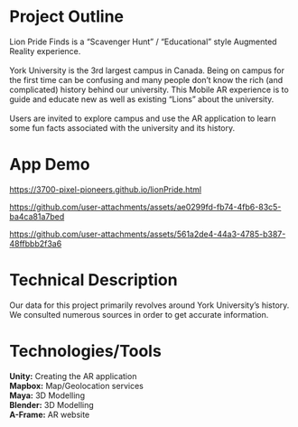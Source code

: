 # Project Outline
Lion Pride Finds is a “Scavenger Hunt” / “Educational” style Augmented Reality experience. <br><br>
York University is the 3rd largest campus in Canada. Being on campus for the first time can be confusing and many people don’t know the rich (and complicated) history behind our university. This Mobile AR experience is to guide and educate new as well as existing “Lions” about the university. <br><br>
Users are invited to explore campus and use the AR application to learn some fun facts associated with the university and its history.

# App Demo
https://3700-pixel-pioneers.github.io/lionPride.html


https://github.com/user-attachments/assets/ae0299fd-fb74-4fb6-83c5-ba4ca81a7bed



https://github.com/user-attachments/assets/561a2de4-44a3-4785-b387-48ffbbb2f3a6



# Technical Description
Our data for this project primarily revolves around York University’s history. We consulted numerous sources in order to get accurate information.


# Technologies/Tools
**Unity:** Creating the AR application <br>
**Mapbox:** Map/Geolocation services <br>
**Maya:** 3D Modelling <br>
**Blender:** 3D Modelling <br>
**A-Frame:** AR website
